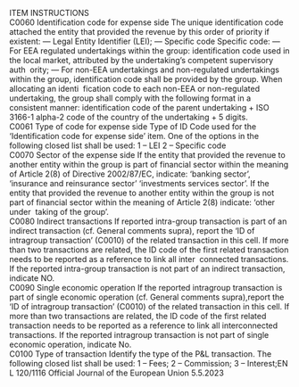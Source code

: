  
ITEM  INSTRUCTIONS  
C0060  Identification code for expense 
side  The unique identification code attached the entity that provided the revenue by 
this order of priority if existent: 
— Legal Entity Identifier (LEI); 
— Specific code 
Specific code: 
— For EEA regulated undertakings within the group: identification code used in 
the local market, attributed by the undertaking’s competent supervisory auth ­
ority; 
— For non-EEA undertakings and non-regulated undertakings within the group, 
identification code shall be provided by the group. When allocating an identi ­
fication code to each non-EEA or non-regulated undertaking, the group shall 
comply with the following format in a consistent manner: identification code 
of the parent undertaking + ISO 3166-1 alpha-2 code of the country of the 
undertaking + 5 digits.  
C0061  Type of code for expense side  Type of ID Code used for the ‘Identification code for expense side’ item. One of 
the options in the following closed list shall be used: 
1 – LEI 
2 – Specific code  
C0070  Sector of the expense side  If the entity that provided the revenue to another entity within the group is part 
of financial sector within the meaning of Article 2(8) of Directive 2002/87/EC, 
indicate: ‘banking sector’, ‘insurance and reinsurance sector’ ‘investments services 
sector’. 
If the entity that provided the revenue to another entity within the group is not 
part of financial sector within the meaning of Article 2(8) indicate: ‘other under ­
taking of the group’.  
C0080  Indirect transactions  If reported intra-group transaction is part of an indirect transaction (cf. General 
comments supra), report the ‘ID of intragroup transaction’ (C0010) of the related 
transaction in this cell. If more than two transactions are related, the ID code of 
the first related transaction needs to be reported as a reference to link all inter ­
connected transactions. 
If the reported intra-group transaction is not part of an indirect transaction, 
indicate NO.  
C0090  Single economic operation  If the reported intragroup transaction is part of single economic operation (cf. 
General comments supra),report the ‘ID of intragroup transaction’ (C0010) of the 
related transaction in this cell. If more than two transactions are related, the ID 
code of the first related transaction needs to be reported as a reference to link all 
interconnected transactions. 
If the reported intragroup transaction is not part of single economic operation, 
indicate No.  
C0100  Type of transaction  Identify the type of the P&L transaction. The following closed list shall be used: 
1 – Fees; 
2 – Commission; 
3 – Interest;EN  L 120/1116 Official Journal of the European Union 5.5.2023